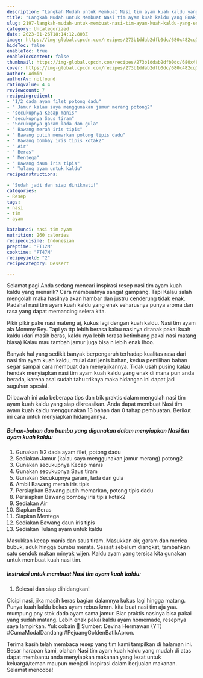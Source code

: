 ```yaml
---
description: "Langkah Mudah untuk Membuat Nasi tim ayam kuah kaldu yang Enak, Buat Buka Puasa Sempurna"
title: "Langkah Mudah untuk Membuat Nasi tim ayam kuah kaldu yang Enak, Buat Buka Puasa Sempurna"
slug: 2197-langkah-mudah-untuk-membuat-nasi-tim-ayam-kuah-kaldu-yang-enak-buat-buka-puasa-sempurna
category: Uncategorized
date: 2023-01-26T18:14:12.803Z
image: https://img-global.cpcdn.com/recipes/273b1ddab2dfb0dc/680x482cq70/nasi-tim-ayam-kuah-kaldu-foto-resep-utama.jpg
hideToc: false
enableToc: true
enableTocContent: false
thumbnail: https://img-global.cpcdn.com/recipes/273b1ddab2dfb0dc/680x482cq70/nasi-tim-ayam-kuah-kaldu-foto-resep-utama.jpg
cover: https://img-global.cpcdn.com/recipes/273b1ddab2dfb0dc/680x482cq70/nasi-tim-ayam-kuah-kaldu-foto-resep-utama.jpg
author: Admin
authorAv: notfound
ratingvalue: 4.4
reviewcount: 7
recipeingredient:
- "1/2 dada ayam filet potong dadu"
- " Jamur kalau saya menggunakan jamur merang potong2"
- "secukupnya Kecap manis"
- "secukupnya Saus tiram"
- "Secukupnya garam lada dan gula"
- " Bawang merah iris tipis"
- " Bawang putih memarkan potong tipis dadu"
- " Bawang bombay iris tipis kotak2"
- " Air"
- " Beras"
- " Mentega"
- " Bawang daun iris tipis"
- " Tulang ayam untuk kaldu"
recipeinstructions:

- "Sudah jadi dan siap dinikmati!"
categories:
- Resep
tags:
- nasi
- tim
- ayam

katakunci: nasi tim ayam 
nutrition: 260 calories
recipecuisine: Indonesian
preptime: "PT12M"
cooktime: "PT47M"
recipeyield: "2"
recipecategory: Dessert

---
```



Selamat pagi Anda sedang mencari inspirasi resep nasi tim ayam kuah kaldu yang menarik? Cara membuatnya sangat gampang. Tapi Kalau salah mengolah maka hasilnya akan hambar dan justru cenderung tidak enak. Padahal nasi tim ayam kuah kaldu yang enak seharusnya punya aroma dan rasa yang dapat memancing selera kita.


Pikir pikir pake nasi mateng aj, kukus lagi dengan kuah kaldu. Nasi tim ayam ala Mommy Rey. Tapi ya ttp lebih berasa kalau nasinya ditanak pakai kuah kaldu (dari masih beras, kaldu nya lebih terasa ketimbang pakai nasi matang biasa) Kalau mau tambah jamur juga bisa n lebih enak lhoo.

Banyak hal yang sedikit banyak berpengaruh terhadap kualitas rasa dari nasi tim ayam kuah kaldu, mulai dari jenis bahan, kedua pemilihan bahan segar sampai cara membuat dan menyajikannya. Tidak usah pusing kalau hendak menyiapkan nasi tim ayam kuah kaldu yang enak di mana pun anda berada, karena asal sudah tahu triknya maka hidangan ini dapat jadi suguhan spesial.


Di bawah ini ada beberapa tips dan trik praktis dalam mengolah nasi tim ayam kuah kaldu yang siap dikreasikan. Anda dapat membuat Nasi tim ayam kuah kaldu menggunakan 13 bahan dan 0 tahap pembuatan. Berikut ini cara untuk menyiapkan hidangannya.

<!--inarticleads1-->

##### Bahan-bahan dan bumbu yang digunakan dalam menyiapkan Nasi tim ayam kuah kaldu:

1. Gunakan 1/2 dada ayam filet, potong dadu
1. Sediakan  Jamur (kalau saya menggunakan jamur merang) potong2
1. Gunakan secukupnya Kecap manis
1. Gunakan secukupnya Saus tiram
1. Gunakan Secukupnya garam, lada dan gula
1. Ambil  Bawang merah iris tipis
1. Persiapkan  Bawang putih memarkan, potong tipis dadu
1. Persiapkan  Bawang bombay iris tipis kotak2
1. Sediakan  Air
1. Siapkan  Beras
1. Siapkan  Mentega
1. Sediakan  Bawang daun iris tipis
1. Sediakan  Tulang ayam untuk kaldu


Masukkan kecap manis dan saus tiram. Masukkan air, garam dan merica bubuk, aduk hingga bumbu merata. Sesaat sebelum diangkat, tambahkan satu sendok makan minyak wijen. Kaldu ayam yang tersisa kita gunakan untuk membuat kuah nasi tim. 

<!--inarticleads2-->

##### Instruksi untuk membuat Nasi tim ayam kuah kaldu:


1. Selesai dan siap dihidangkan!

Cicipi nasi, jika masih keras bagian dalamnya kukus lagi hingga matang. Punya kuah kaldu bekas ayam rebus kmrn. kita buat nasi tim aja yaa. mumpung pny stok dada ayam sama jamur. Biar praktis nasinya bisa pakai yang sudah matang. Lebih enak pakai kaldu ayam homemade, resepnya saya lampirkan. Yuk cobain 🥰 Sumber: Devina Hermawan (YT) #CumaModalDandang #PejuangGoldenBatikApron. 

Terima kasih telah membaca resep yang tim kami tampilkan di halaman ini. Besar harapan kami, olahan Nasi tim ayam kuah kaldu yang mudah di atas dapat membantu anda menyiapkan makanan yang lezat untuk keluarga/teman maupun menjadi inspirasi dalam berjualan makanan. Selamat mencoba!
